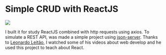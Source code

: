 # Simple CRUD with ReactJS

![](https://img.shields.io/badge/just%20for%20fun-blueviolet)

I built it for study ReactJS combined with http requests using axios. To simulate a REST API, was made a simple project using [json-server](https://github.com/typicode/json-server). Thanks to [Leonardo Leitão](https://github.com/leonardomleitao), I watched some of his videos about web develop and he used this project to teach about React.